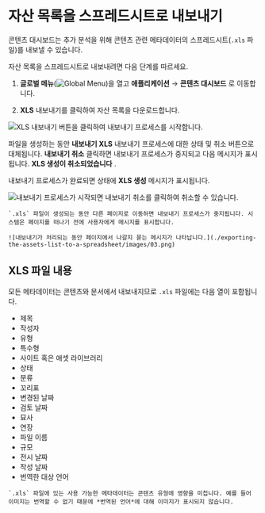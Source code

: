 # 자산 목록을 스프레드시트로 내보내기

콘텐츠 대시보드는 추가 분석을 위해 콘텐츠 관련 메타데이터의 스프레드시트(`.xls` 파일)를 내보낼 수 있습니다.

자산 목록을 스프레드시트로 내보내려면 다음 단계를 따르세요.

1. **글로벌 메뉴**(![Global Menu](../../images/icon-applications-menu.png))을 열고 **애플리케이션** &rarr; **콘텐츠 대시보드** 로 이동합니다.

1. **XLS** 내보내기를 클릭하여 자산 목록을 다운로드합니다.

![XLS 내보내기 버튼을 클릭하여 내보내기 프로세스를 시작합니다.](./exporting-the-assets-list-to-a-spreadsheet/images/01.png)

파일을 생성하는 동안 **내보내기 XLS** 내보내기 프로세스에 대한 상태 및 취소 버튼으로 대체됩니다. **내보내기 취소** 클릭하면 내보내기 프로세스가 중지되고 다음 메시지가 표시됩니다. **XLS 생성이 취소되었습니다** .

내보내기 프로세스가 완료되면 상태에 **XLS 생성** 메시지가 표시됩니다.

![내보내기 프로세스가 시작되면 내보내기 취소를 클릭하여 취소할 수 있습니다.](./exporting-the-assets-list-to-a-spreadsheet/images/02.png)

```{note}
`.xls` 파일이 생성되는 동안 다른 페이지로 이동하면 내보내기 프로세스가 중지됩니다. 시스템은 페이지를 떠나기 전에 사용자에게 메시지를 표시합니다.

![내보내기가 처리되는 동안 페이지에서 나갈지 묻는 메시지가 나타납니다.](./exporting-the-assets-list-to-a-spreadsheet/images/03.png)
```

## XLS 파일 내용

모든 메타데이터는 콘텐츠와 문서에서 내보내지므로 `.xls` 파일에는 다음 열이 포함됩니다.

* 제목
* 작성자
* 유형
* 특수형
* 사이트 혹은 애셋 라이브러리
* 상태
* 분류
* 꼬리표
* 변경된 날짜
* 검토 날짜
* 묘사
* 연장
* 파일 이름
* 규모
* 전시 날짜
* 작성 날짜
* 번역한 대상 언어

```{note}
`.xls` 파일에 있는 사용 가능한 메타데이터는 콘텐츠 유형에 영향을 미칩니다. 예를 들어 이미지는 번역할 수 없기 때문에 *번역된 언어*에 대해 이미지가 표시되지 않습니다.
```
